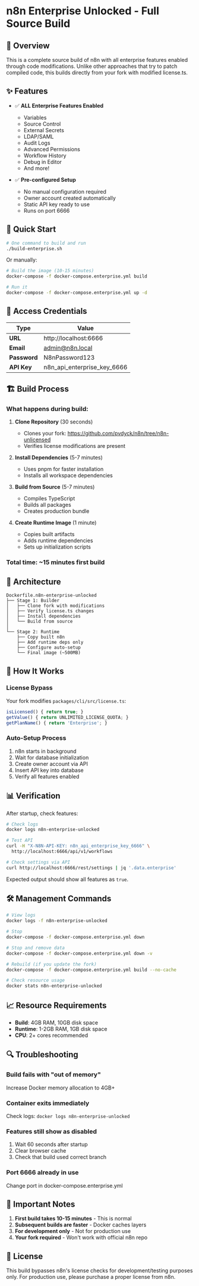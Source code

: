 # n8n Enterprise Unlocked - Full Source Build

## 🎯 Overview

This is a complete source build of n8n with all enterprise features enabled through code modifications. Unlike other approaches that try to patch compiled code, this builds directly from your fork with modified license.ts.

## ✨ Features

- ✅ **ALL Enterprise Features Enabled**
  - Variables
  - Source Control
  - External Secrets
  - LDAP/SAML
  - Audit Logs
  - Advanced Permissions
  - Workflow History
  - Debug in Editor
  - And more!

- ✅ **Pre-configured Setup**
  - No manual configuration required
  - Owner account created automatically
  - Static API key ready to use
  - Runs on port 6666

## 🚀 Quick Start

```bash
# One command to build and run
./build-enterprise.sh
```

Or manually:

```bash
# Build the image (10-15 minutes)
docker-compose -f docker-compose.enterprise.yml build

# Run it
docker-compose -f docker-compose.enterprise.yml up -d
```

## 🔑 Access Credentials

| Type | Value |
|------|-------|
| **URL** | http://localhost:6666 |
| **Email** | admin@n8n.local |
| **Password** | N8nPassword123 |
| **API Key** | n8n_api_enterprise_key_6666 |

## 🏗️ Build Process

### What happens during build:

1. **Clone Repository** (30 seconds)
   - Clones your fork: https://github.com/pvdyck/n8n/tree/n8n-unlicensed
   - Verifies license modifications are present

2. **Install Dependencies** (5-7 minutes)
   - Uses pnpm for faster installation
   - Installs all workspace dependencies

3. **Build from Source** (5-7 minutes)
   - Compiles TypeScript
   - Builds all packages
   - Creates production bundle

4. **Create Runtime Image** (1 minute)
   - Copies built artifacts
   - Adds runtime dependencies
   - Sets up initialization scripts

### Total time: ~15 minutes first build

## 📁 Architecture

```
Dockerfile.n8n-enterprise-unlocked
├── Stage 1: Builder
│   ├── Clone fork with modifications
│   ├── Verify license.ts changes
│   ├── Install dependencies
│   └── Build from source
│
└── Stage 2: Runtime
    ├── Copy built n8n
    ├── Add runtime deps only
    ├── Configure auto-setup
    └── Final image (~500MB)
```

## 🔧 How It Works

### License Bypass
Your fork modifies `packages/cli/src/license.ts`:
```typescript
isLicensed() { return true; }
getValue() { return UNLIMITED_LICENSE_QUOTA; }
getPlanName() { return 'Enterprise'; }
```

### Auto-Setup Process
1. n8n starts in background
2. Wait for database initialization
3. Create owner account via API
4. Insert API key into database
5. Verify all features enabled

## 📊 Verification

After startup, check features:

```bash
# Check logs
docker logs n8n-enterprise-unlocked

# Test API
curl -H "X-N8N-API-KEY: n8n_api_enterprise_key_6666" \
  http://localhost:6666/api/v1/workflows

# Check settings via API
curl http://localhost:6666/rest/settings | jq '.data.enterprise'
```

Expected output should show all features as `true`.

## 🛠️ Management Commands

```bash
# View logs
docker logs -f n8n-enterprise-unlocked

# Stop
docker-compose -f docker-compose.enterprise.yml down

# Stop and remove data
docker-compose -f docker-compose.enterprise.yml down -v

# Rebuild (if you update the fork)
docker-compose -f docker-compose.enterprise.yml build --no-cache

# Check resource usage
docker stats n8n-enterprise-unlocked
```

## 📈 Resource Requirements

- **Build**: 4GB RAM, 10GB disk space
- **Runtime**: 1-2GB RAM, 1GB disk space
- **CPU**: 2+ cores recommended

## 🔍 Troubleshooting

### Build fails with "out of memory"
Increase Docker memory allocation to 4GB+

### Container exits immediately
Check logs: `docker logs n8n-enterprise-unlocked`

### Features still show as disabled
1. Wait 60 seconds after startup
2. Clear browser cache
3. Check that build used correct branch

### Port 6666 already in use
Change port in docker-compose.enterprise.yml

## 🚨 Important Notes

1. **First build takes 10-15 minutes** - This is normal
2. **Subsequent builds are faster** - Docker caches layers
3. **For development only** - Not for production use
4. **Your fork required** - Won't work with official n8n repo

## 📝 License

This build bypasses n8n's license checks for development/testing purposes only. For production use, please purchase a proper license from n8n.